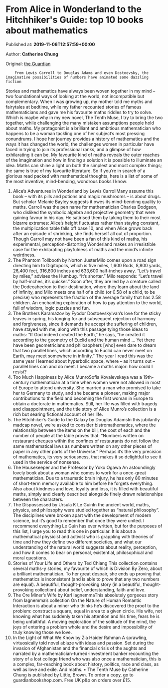 
# From Alice in Wonderland to the Hitchhiker's Guide: top 10 books about mathematics

Published at: **2019-11-06T12:57:59+00:00**

Author: **Catherine Chung**

Original: [the Guardian](https://www.theguardian.com/books/2019/nov/06/top-10-stories-about-mathematics-catherine-chung-lewis-carroll-douglas-adams-dostoevsky)


        From Lewis Carroll to Douglas Adams and even Dostoevsky, the imaginative possibilities of numbers have animated some dazzling fiction
      
Stories and mathematics have always been woven together in my mind – two foundational ways of looking at the world, not incompatible but complementary. When I was growing up, my mother told me myths and fairytales at bedtime, while my father recounted stories of famous mathematicians and gave me his favourite maths riddles to try to solve. Which is maybe why in my new novel, The Tenth Muse, I try to bring the two together, while challenging the many mistaken assumptions people hold about maths. My protagonist is a brilliant and ambitious mathematician who happens to be a woman tackling one of her subject’s most pressing conundrums.
I hope her journey provides a history of mathematics and the ways it has changed the world, the challenges women in particular have faced in trying to join its professional ranks, and a glimpse of how exhilarating it can be. My favourite kind of maths reveals the outer reaches of the imagination and how in finding a solution it is possible to illuminate an idea. Maths can shine a light on both the simplest and most complex things; the same is true of my favourite literature.
So if you’re in search of a glorious read packed with mathematical thoughts, here is a list of some of the most inventive, mind-bending, wondrous books I know:
1. Alice’s Adventures in Wonderland by Lewis CarrollMany assume this book – with its pills and potions and magic mushrooms – is about drugs. But scholar Melanie Bayley suggests it owes its mind-bending quality to maths. Carroll was the pen name for mathematician Charles Dodgson, who disliked the symbolic algebra and projective geometry that were gaining favour in his day. He satirised them by taking them to their most bizarre extremes: Alice’s height fluctuates rather than staying constant, the multiplication table falls off base 10, and when Alice grows back after an episode of shrinking, she finds herself all out of proportion. Though Carroll may not have been a fan of this kind of maths, his experimental, perception-distorting Wonderland makes an irresistible case for the exhilarating playfulness of maths and the mind’s infinite weirdness.
2. The Phantom Tollbooth by Norton JusterMilo comes upon a road sign directing him to Digitopolis, which is five miles, 1,600 Rods, 8,800 yards, 26,400 feet, 316,800 inches and 633,600 half-inches away. “Let’s travel by miles,” advises the Humbug. “It’s shorter.” Milo responds: “Let’s travel by half-inches, it’s quicker.” Soon after, they are led by a creature called the Dodecahedron to their destination, where they learn about the land of Infinity, and Milo meets one half of a child (or 0.58 of a child, to be precise) who represents the fraction of the average family that has 2.58 children. An enchanting exploration of how to pay attention to the world, full of wisdom, logic puzzles and fun.
3. The Brothers Karamazov by Fyodor DostoevskyIvan’s love for the sticky leaves in spring, his longing for and subsequent rejection of harmony and forgiveness, since it demands he accept the suffering of children, have stayed with me, along with this passage tying those ideas to maths: “If God indeed created the Earth,” he says, “he created it according to the geometry of Euclid and the human mind … Yet there have been geometricians and philosophers [who] even dare to dream that two parallel lines, which according to Euclid can never meet on Earth, may meet somewhere in infinity.” The year I read this was the same year I learned about hyperbolic space, where – as it turns out – parallel lines can and do meet. I became a maths major: how could I resist?
4. Too Much Happiness by Alice MunroSofia Kovalevskaya was a 19th-century mathematician at a time when women were not allowed in most of Europe to attend university. She married a man who promised to take her to Germany to study, and she became a pioneer, making major contributions to the field and becoming the first woman in Europe to obtain a doctorate in mathematics. Still, her life was filled with tragedy and disappointment, and the title story of Alice Munro’s collection is a rich but searing fictional account of her life.
5. The Hitchhiker’s Guide to the Galaxy by Douglas AdamsIn this jubilantly madcap novel, we’re asked to consider bistromathematics, where the relationship between the items on the bill, the cost of each and the number of people at the table proves that: “Numbers written on restaurant cheques within the confines of restaurants do not follow the same mathematical laws as numbers written on any other pieces of paper in any other parts of the Universe.” Perhaps it’s the very precision of mathematics, its very seriousness, that makes it so delightful to see it used in the service of nonsense.
6. The Housekeeper and the Professor by Yoko Ogawa An astoundingly lovely book about a woman who comes to work for a once-great mathematician. Due to a traumatic brain injury, he has only 80 minutes of short-term memory available to him before he forgets everything. Also about kindness and love, loyalty and loss, it is filled with beautiful maths, simply and clearly described alongside finely drawn relationships between the characters.
7. The Dispossessed by Ursula K Le GuinIn the ancient world, maths, physics, and philosophy were studied together as “natural philosophy”. The disciplines were broken apart with the development of modern science, but it’s good to remember that once they were united. I recommend everything Le Guin has ever written, but for the purposes of this list, I urge you to read this one in particular. It is about a mathematical physicist and activist who is grappling with theories of time and how they define two different societies, and what our understanding of the natural world suggests about reality, perception, and how it comes to bear on personal, existential, philosophical and moral questions.
8. Stories of Your Life and Others by Ted Chiang This collection contains several maths-y stories, my favourite of which is Division By Zero, about a brilliant mathematician. To her great despair, she ends up proving that mathematics is inconsistent (and is able to prove that any two numbers are equal). A beautiful, thought-provoking story (in a beautiful, thought-provoking collection) about belief, understanding, faith and love.
9. The Ore Miner’s Wife by Karl IagnemmaThis absolutely gorgeous story from Iagnemma’s collection On the Nature of Human Romantic Interaction is about a miner who thinks he’s discovered the proof to the problem: construct a square, equal in area to a given circle. His wife, not knowing what has suddenly taken his attention and his time, fears he is being unfaithful. A moving exploration of the solitude of the mind, the joys of entering a problem whole and the desire and impossibility of truly knowing those we love.
10. In the Light of What We Know by Zia Haider Rahman A sprawling, virtuosically told novel ablaze with ideas and passion. Set during the invasion of Afghanistan and the financial crisis of the aughts and narrated by a mathematician-turned-investment banker recounting the story of a lost college friend who was also once a mathematician, this is a complex, far-reaching book about history, politics, race and class, as well as love and exile. And maths.
• The Tenth Muse by Catherine Chung is published by Little, Brown. To order a copy, go to guardianbookshop.com. Free UK p&p on orders over £15.
